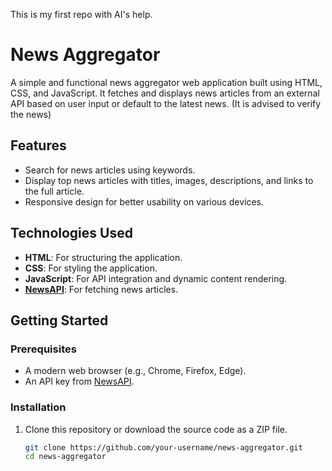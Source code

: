 This is my first repo with AI's help.

# News Aggregator

A simple and functional news aggregator web application built using HTML, CSS, and JavaScript. It fetches and displays news articles from an external API based on user input or default to the latest news.
(It is advised to verify the news)

## Features
- Search for news articles using keywords.
- Display top news articles with titles, images, descriptions, and links to the full article.
- Responsive design for better usability on various devices.

## Technologies Used
- **HTML**: For structuring the application.
- **CSS**: For styling the application.
- **JavaScript**: For API integration and dynamic content rendering.
- **[NewsAPI](https://newsapi.org/)**: For fetching news articles.

## Getting Started

### Prerequisites
- A modern web browser (e.g., Chrome, Firefox, Edge).
- An API key from [NewsAPI](https://newsapi.org/).

### Installation
1. Clone this repository or download the source code as a ZIP file.
   ```bash
   git clone https://github.com/your-username/news-aggregator.git
   cd news-aggregator
